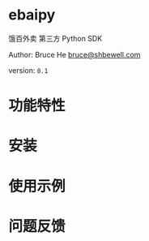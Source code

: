 # ebaipy

饿百外卖 第三方 Python SDK


Author: Bruce He <bruce@shbewell.com>

version: `0.1`

# 功能特性


# 安装


# 使用示例


# 问题反馈


